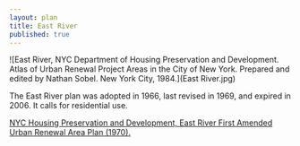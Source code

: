 ```yaml
---
layout: plan
title: East River
published: true
---
```


<!---![East River, NYC Department of Housing Preservation and Development. Community Development Progress Report: 1968. Prepared and edited by Nathan Sobel. New York City, 1968.](East River 1968 I.png)
![East River, NYC Department of Housing Preservation and Development. Community Development Progress Report: 1968. Prepared and edited by Nathan Sobel. New York City, 1968.](East River 1968 II.png)
![East River, NYC Department of Housing Preservation and Development. Community Development Progress Report: 1968. Prepared and edited by Nathan Sobel. New York City, 1968.](East River 1968 III.png)-->
![East River, NYC Department of Housing Preservation and Development. Atlas of Urban Renewal Project Areas in the City of New York. Prepared and edited by Nathan Sobel. New York City, 1984.](East River.jpg)

The East River plan was adopted in 1966, last revised in 1969, and expired in 2006. It calls for residential use.

[NYC Housing Preservation and Development, East River First Amended Urban Renewal Area Plan (1970).](https://www.nyc.gov/assets/hpd/downloads/pdfs/services/east-river-first-amended-urp.pdf)
